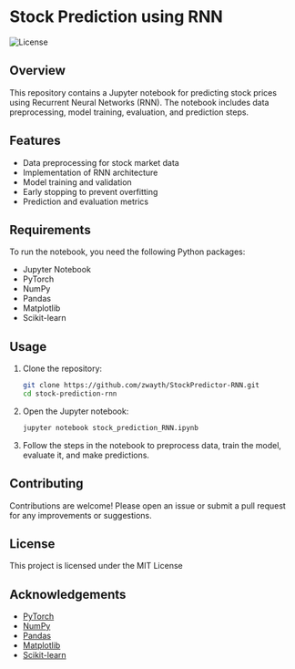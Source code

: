 # Stock Prediction using RNN

![License](https://img.shields.io/badge/license-MIT-blue.svg)

## Overview

This repository contains a Jupyter notebook for predicting stock prices using Recurrent Neural Networks (RNN). The notebook includes data preprocessing, model training, evaluation, and prediction steps.

## Features

- Data preprocessing for stock market data
- Implementation of RNN architecture
- Model training and validation
- Early stopping to prevent overfitting
- Prediction and evaluation metrics

## Requirements

To run the notebook, you need the following Python packages:

- Jupyter Notebook
- PyTorch
- NumPy
- Pandas
- Matplotlib
- Scikit-learn

## Usage

1. Clone the repository:
    ```bash
    git clone https://github.com/zwayth/StockPredictor-RNN.git
    cd stock-prediction-rnn
    ```

2. Open the Jupyter notebook:
    ```bash
    jupyter notebook stock_prediction_RNN.ipynb
    ```

3. Follow the steps in the notebook to preprocess data, train the model, evaluate it, and make predictions.


## Contributing

Contributions are welcome! Please open an issue or submit a pull request for any improvements or suggestions.

## License

This project is licensed under the MIT License

## Acknowledgements

- [PyTorch](https://pytorch.org/)
- [NumPy](https://numpy.org/)
- [Pandas](https://pandas.pydata.org/)
- [Matplotlib](https://matplotlib.org/)
- [Scikit-learn](https://scikit-learn.org/)
